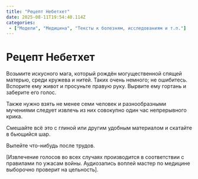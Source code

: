 ```yaml
---
title: "Рецепт Небетхет"
date: 2025-08-11T19:54:40.114Z
categories:
 - ["Модели", "Медицина", "Тексты к болезням, исследованиям и т.п."]
---
```


Рецепт Небетхет
===============

Возьмите искусного мага, который рождён могущественной спящей матерью,
среди кружева и нитей. Таких очень немного; не ошибитесь. Вспорите ему
живот и просуньте правую руку. Вырвите ему гортань и заберите его голос.

Также нужно взять не менее семи человек и разнообразными мучениями
следует извлечь из них совокупно один час непрерывного крика.

Смешайте всё это с глиной или другим удобным материалом и скатайте в
бьющийся шар.

Выпейте что-нибудь после трудов.

\[Извлечение голосов во всех случаях производится в соответствии с
правилами по ужасам войны. Аудиозапись воплей мастер по медицине
выборочно проверит на цельность\].

